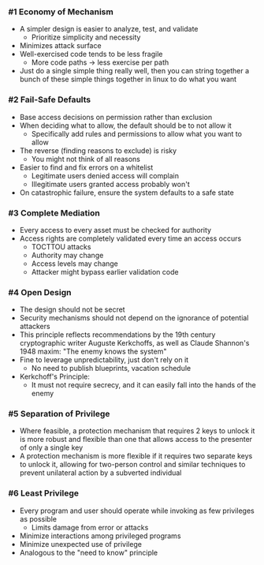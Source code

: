 ### #1 Economy of Mechanism
 - A simpler design is easier to analyze, test, and validate
	 - Prioritize simplicity and necessity
 - Minimizes attack surface
 - Well-exercised code tends to be less fragile
	 - More code paths -> less exercise per path
 - Just do a single simple thing really well, then you can string together a bunch of these simple things together in linux to do what you want
### #2 Fail-Safe Defaults
 - Base access decisions on permission rather than exclusion
 - When deciding what to allow, the default should be to not allow it
	 - Specifically add rules and permissions to allow what you want to allow
 - The reverse (finding reasons to exclude) is risky
	 - You might not think of all reasons
 - Easier to find and fix errors on a whitelist
	 - Legitimate users denied access will complain
	 - Illegitimate users granted access probably won't
 - On catastrophic failure, ensure the system defaults to a safe state

### #3 Complete Mediation
 - Every access to every asset must be checked for authority
 - Access rights are completely validated every time an access occurs
	 - TOCTTOU attacks
	 - Authority may change
	 - Access levels may change
	 - Attacker might bypass earlier validation code

### #4 Open Design
 - The design should not be secret
 - Security mechanisms should not depend on the ignorance of potential attackers
 - This principle reflects recommendations by the 19th century cryptographic writer Auguste Kerkchoffs, as well as Claude Shannon's 1948 maxim:
	   "The enemy knows the system"
 - Fine to leverage unpredictability, just don't rely on it
	 - No need to publish blueprints, vacation schedule
 - Kerkchoff's Principle:
	 - It must not require secrecy, and it can easily fall into the hands of the enemy

### #5 Separation of Privilege
 - Where feasible, a protection mechanism that requires 2 keys to unlock it is more robust and flexible than one that allows access to the presenter of only a single key
 - A protection mechanism is more flexible if it requires two separate keys to unlock it, allowing for two-person control and similar techniques to prevent unilateral action by a subverted individual

### #6 Least Privilege
 - Every program and user should operate while invoking as few privileges as possible
	 - Limits damage from error or attacks
 - Minimize interactions among privileged programs
 - Minimize unexpected use of privilege
 - Analogous to the "need to know" principle

